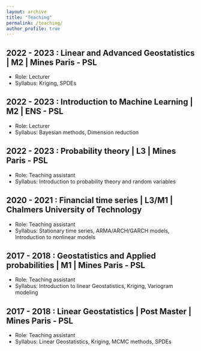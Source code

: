 ```yaml
---
layout: archive
title: "Teaching"
permalink: /teaching/
author_profile: true
---
```


2022 - 2023 : Linear and Advanced Geostatistics | M2 | Mines Paris - PSL
----
* Role: Lecturer
* Syllabus: Kriging, SPDEs

2022 - 2023 : Introduction to Machine Learning | M2 | ENS - PSL
----
* Role: Lecturer
* Syllabus: Bayesian methods, Dimension reduction

2022 - 2023 : Probability theory | L3 | Mines Paris - PSL
----
* Role: Teaching assistant
* Syllabus: Introduction to probability theory and random variables


2020 - 2021 : Financial time series | L3/M1 | Chalmers University of Technology
----
* Role: Teaching assistant
* Syllabus: Stationary time series, ARMA/ARCH/GARCH models, Introduction to nonlinear models

2017 - 2018 : Geostatistics and Applied probabilities | M1 | Mines Paris - PSL
----
* Role: Teaching assistant
* Syllabus: Introduction to linear Geostatistics, Kriging, Variogram modeling


2017 - 2018 : Linear Geostatistics | Post Master | Mines Paris - PSL
----
* Role: Teaching assistant
* Syllabus: Linear Geostatistics, Kriging, MCMC methods, SPDEs
